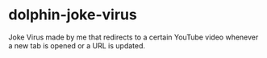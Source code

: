 # dolphin-joke-virus
Joke Virus made by me that redirects to a certain YouTube video whenever a new tab is opened or a URL is updated.
